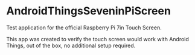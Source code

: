 # AndroidThingsSeveninPiScreen

Test application for the official Raspberry Pi 7in Touch Screen.

This app was created to verify the touch screen would work with Android Things,
out of the box, no additional setup required.

